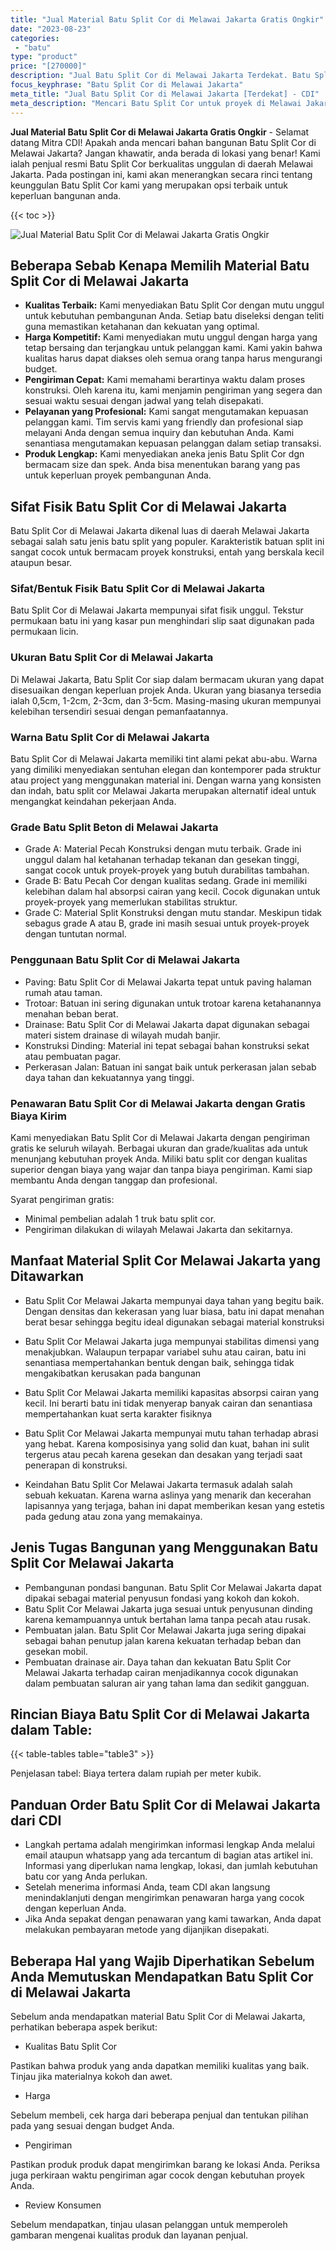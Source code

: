```yaml
---
title: "Jual Material Batu Split Cor di Melawai Jakarta Gratis Ongkir"
date: "2023-08-23"
categories:
 - "batu"
type: "product"
price: "[270000]"
description: "Jual Batu Split Cor di Melawai Jakarta Terdekat. Batu Split Cor ini sering dipakai dalam proyek konstruksi sebagai material cor beton yang terpilih dan awet. Kontak kami untuk mendapatkan informasi lebih lanjut."
focus_keyphrase: "Batu Split Cor di Melawai Jakarta"
meta_title: "Jual Batu Split Cor di Melawai Jakarta [Terdekat] - CDI"
meta_description: "Mencari Batu Split Cor untuk proyek di Melawai Jakarta? Kami menawarkan Batu Split Cor berkualitas untuk material cor beton. Segera dapatkan penawaran terbaik."
---
```


**Jual Material Batu Split Cor di Melawai Jakarta Gratis Ongkir** - Selamat datang Mitra CDI! Apakah anda mencari bahan bangunan Batu Split Cor di Melawai Jakarta? Jangan khawatir, anda berada di lokasi yang benar! Kami ialah penjual resmi Batu Split Cor berkualitas unggulan di daerah Melawai Jakarta. Pada postingan ini, kami akan menerangkan secara rinci tentang keunggulan Batu Split Cor kami yang merupakan opsi terbaik untuk keperluan bangunan anda.

{{< toc >}}

![Jual Material Batu Split Cor di Melawai Jakarta Gratis Ongkir](/images/batu/batu-split-10.jpg)

## Beberapa Sebab Kenapa Memilih Material Batu Split Cor di Melawai Jakarta

*   **Kualitas Terbaik:** Kami menyediakan Batu Split Cor dengan mutu unggul untuk kebutuhan pembangunan Anda. Setiap batu diseleksi dengan teliti guna memastikan ketahanan dan kekuatan yang optimal.
*   **Harga Kompetitif:** Kami menyediakan mutu unggul dengan harga yang tetap bersaing dan terjangkau untuk pelanggan kami. Kami yakin bahwa kualitas harus dapat diakses oleh semua orang tanpa harus mengurangi budget.
*   **Pengiriman Cepat:** Kami memahami berartinya waktu dalam proses konstruksi. Oleh karena itu, kami menjamin pengiriman yang segera dan sesuai waktu sesuai dengan jadwal yang telah disepakati.
*   **Pelayanan yang Profesional:** Kami sangat mengutamakan kepuasan pelanggan kami. Tim servis kami yang friendly dan profesional siap melayani Anda dengan semua inquiry dan kebutuhan Anda. Kami senantiasa mengutamakan kepuasan pelanggan dalam setiap transaksi.
*   **Produk Lengkap:** Kami menyediakan aneka jenis Batu Split Cor dgn bermacam size dan spek. Anda bisa menentukan barang yang pas untuk keperluan proyek pembangunan Anda.

## Sifat Fisik Batu Split Cor di Melawai Jakarta

Batu Split Cor di Melawai Jakarta dikenal luas di daerah Melawai Jakarta sebagai salah satu jenis batu split yang populer. Karakteristik batuan split ini sangat cocok untuk bermacam proyek konstruksi, entah yang berskala kecil ataupun besar.

### Sifat/Bentuk Fisik Batu Split Cor di Melawai Jakarta

Batu Split Cor di Melawai Jakarta mempunyai sifat fisik unggul. Tekstur permukaan batu ini yang kasar pun menghindari slip saat digunakan pada permukaan licin.

### Ukuran Batu Split Cor di Melawai Jakarta

Di Melawai Jakarta, Batu Split Cor siap dalam bermacam ukuran yang dapat disesuaikan dengan keperluan projek Anda. Ukuran yang biasanya tersedia ialah 0,5cm, 1-2cm, 2-3cm, dan 3-5cm. Masing-masing ukuran mempunyai kelebihan tersendiri sesuai dengan pemanfaatannya.

### Warna Batu Split Cor di Melawai Jakarta

Batu Split Cor di Melawai Jakarta memiliki tint alami pekat abu-abu. Warna yang dimiliki menyediakan sentuhan elegan dan kontemporer pada struktur atau project yang menggunakan material ini. Dengan warna yang konsisten dan indah, batu split cor Melawai Jakarta merupakan alternatif ideal untuk mengangkat keindahan pekerjaan Anda.

### Grade Batu Split Beton di Melawai Jakarta

*   Grade A: Material Pecah Konstruksi dengan mutu terbaik. Grade ini unggul dalam hal ketahanan terhadap tekanan dan gesekan tinggi, sangat cocok untuk proyek-proyek yang butuh durabilitas tambahan.
*   Grade B: Batu Pecah Cor dengan kualitas sedang. Grade ini memiliki kelebihan dalam hal absorpsi cairan yang kecil. Cocok digunakan untuk proyek-proyek yang memerlukan stabilitas struktur.
*   Grade C: Material Split Konstruksi dengan mutu standar. Meskipun tidak sebagus grade A atau B, grade ini masih sesuai untuk proyek-proyek dengan tuntutan normal.

### Penggunaan Batu Split Cor di Melawai Jakarta

*   Paving: Batu Split Cor di Melawai Jakarta tepat untuk paving halaman rumah atau taman.
*   Trotoar: Batuan ini sering digunakan untuk trotoar karena ketahanannya menahan beban berat.
*   Drainase: Batu Split Cor di Melawai Jakarta dapat digunakan sebagai materi sistem drainase di wilayah mudah banjir.
*   Konstruksi Dinding: Material ini tepat sebagai bahan konstruksi sekat atau pembuatan pagar.
*   Perkerasan Jalan: Batuan ini sangat baik untuk perkerasan jalan sebab daya tahan dan kekuatannya yang tinggi.

### Penawaran Batu Split Cor di Melawai Jakarta dengan Gratis Biaya Kirim

Kami menyediakan Batu Split Cor di Melawai Jakarta dengan pengiriman gratis ke seluruh wilayah. Berbagai ukuran dan grade/kualitas ada untuk menunjang kebutuhan proyek Anda. Miliki batu split cor dengan kualitas superior dengan biaya yang wajar dan tanpa biaya pengiriman. Kami siap membantu Anda dengan tanggap dan profesional.

Syarat pengiriman gratis:

*   Minimal pembelian adalah 1 truk batu split cor.
*   Pengiriman dilakukan di wilayah Melawai Jakarta dan sekitarnya.

## Manfaat Material Split Cor Melawai Jakarta yang Ditawarkan

*   Batu Split Cor Melawai Jakarta mempunyai daya tahan yang begitu baik. Dengan densitas dan kekerasan yang luar biasa, batu ini dapat menahan berat besar sehingga begitu ideal digunakan sebagai material konstruksi

*   Batu Split Cor Melawai Jakarta juga mempunyai stabilitas dimensi yang menakjubkan. Walaupun terpapar variabel suhu atau cairan, batu ini senantiasa mempertahankan bentuk dengan baik, sehingga tidak mengakibatkan kerusakan pada bangunan

*   Batu Split Cor Melawai Jakarta memiliki kapasitas absorpsi cairan yang kecil. Ini berarti batu ini tidak menyerap banyak cairan dan senantiasa mempertahankan kuat serta karakter fisiknya

*   Batu Split Cor Melawai Jakarta mempunyai mutu tahan terhadap abrasi yang hebat. Karena komposisinya yang solid dan kuat, bahan ini sulit tergerus atau pecah karena gesekan dan desakan yang terjadi saat penerapan di konstruksi.
*   Keindahan Batu Split Cor Melawai Jakarta termasuk adalah salah sebuah kekuatan. Karena warna aslinya yang menarik dan kecerahan lapisannya yang terjaga, bahan ini dapat memberikan kesan yang estetis pada gedung atau zona yang memakainya.

## Jenis Tugas Bangunan yang Menggunakan Batu Split Cor Melawai Jakarta

*   Pembangunan pondasi bangunan. Batu Split Cor Melawai Jakarta dapat dipakai sebagai material penyusun fondasi yang kokoh dan kokoh.
*   Batu Split Cor Melawai Jakarta juga sesuai untuk penyusunan dinding karena kemampuannya untuk bertahan lama tanpa pecah atau rusak.
*   Pembuatan jalan. Batu Split Cor Melawai Jakarta juga sering dipakai sebagai bahan penutup jalan karena kekuatan terhadap beban dan gesekan mobil.
*   Pembuatan drainase air. Daya tahan dan kekuatan Batu Split Cor Melawai Jakarta terhadap cairan menjadikannya cocok digunakan dalam pembuatan saluran air yang tahan lama dan sedikit gangguan.

## Rincian Biaya Batu Split Cor di Melawai Jakarta dalam Table:

{{< table-tables table="table3" >}}

Penjelasan tabel: Biaya tertera dalam rupiah per meter kubik.

## Panduan Order Batu Split Cor di Melawai Jakarta dari CDI

*   Langkah pertama adalah mengirimkan informasi lengkap Anda melalui email ataupun whatsapp yang ada tercantum di bagian atas artikel ini. Informasi yang diperlukan nama lengkap, lokasi, dan jumlah kebutuhan batu cor yang Anda perlukan.
*   Setelah menerima informasi Anda, team CDI akan langsung menindaklanjuti dengan mengirimkan penawaran harga yang cocok dengan keperluan Anda.
*   Jika Anda sepakat dengan penawaran yang kami tawarkan, Anda dapat melakukan pembayaran metode yang dijanjikan disepakati.

## Beberapa Hal yang Wajib Diperhatikan Sebelum Anda Memutuskan Mendapatkan Batu Split Cor di Melawai Jakarta

Sebelum anda mendapatkan material Batu Split Cor di Melawai Jakarta, perhatikan beberapa aspek berikut:

*   Kualitas Batu Split Cor

Pastikan bahwa produk yang anda dapatkan memiliki kualitas yang baik. Tinjau jika materialnya kokoh dan awet.
*   Harga

Sebelum membeli, cek harga dari beberapa penjual dan tentukan pilihan pada yang sesuai dengan budget Anda.
*   Pengiriman

Pastikan produk produk dapat mengirimkan barang ke lokasi Anda. Periksa juga perkiraan waktu pengiriman agar cocok dengan kebutuhan proyek Anda.
*   Review Konsumen

Sebelum mendapatkan, tinjau ulasan pelanggan untuk memperoleh gambaran mengenai kualitas produk dan layanan penjual.